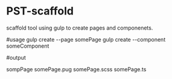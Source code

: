 # PST-scaffold
scaffold tool using gulp to create pages and componenets.

#usage 
gulp create --page somePage
gulp create --component someComponent 

#output 

sompPage
    somePage.pug
    somePage.scss
    somePage.ts
